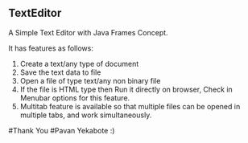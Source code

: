 ## TextEditor
A Simple Text Editor with Java Frames Concept.

It has features as follows:

1. Create a text/any type of document
2. Save the text data to file
3. Open a file of type text/any non binary file
4. If the file is HTML type then Run it directly on browser, 
   Check in Menubar options for this feature.
5. Multitab feature is available so that multiple files can be opened in multiple tabs,
   and work simultaneously.


#Thank You
#Pavan Yekabote :)
